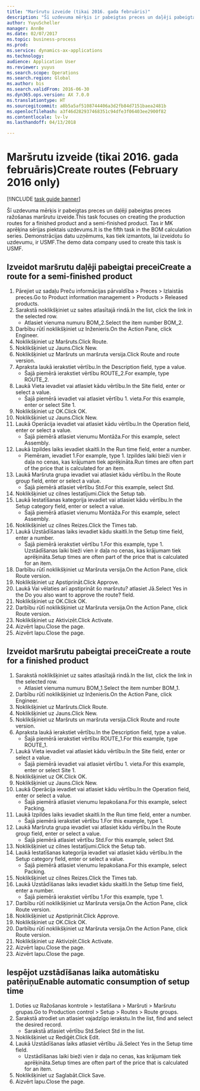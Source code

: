 ```yaml
--- 
title: "Maršrutu izveide (tikai 2016. gada februāris)"
description: "Šī uzdevuma mērķis ir pabeigtas preces un daļēji pabeigtas preces ražošanas maršrutu izveide."
author: YuyuScheller
manager: AnnBe
ms.date: 02/07/2017
ms.topic: business-process
ms.prod: 
ms.service: dynamics-ax-applications
ms.technology: 
audience: Application User
ms.reviewer: yuyus
ms.search.scope: Operations
ms.search.region: Global
ms.author: bis
ms.search.validFrom: 2016-06-30
ms.dyn365.ops.version: AX 7.0.0
ms.translationtype: HT
ms.sourcegitcommit: a8b5a5af5108744406a3d2fb84d7151baea2481b
ms.openlocfilehash: a3f46d282937468351c94dfe3f06403ee2900f82
ms.contentlocale: lv-lv
ms.lasthandoff: 04/13/2018

---
```

# <a name="create-routes-february-2016-only"></a><span data-ttu-id="66c18-103">Maršrutu izveide (tikai 2016. gada februāris)</span><span class="sxs-lookup"><span data-stu-id="66c18-103">Create routes (February 2016 only)</span></span>

[!INCLUDE [task guide banner](../../includes/task-guide-banner.md)]

<span data-ttu-id="66c18-104">Šī uzdevuma mērķis ir pabeigtas preces un daļēji pabeigtas preces ražošanas maršrutu izveide.</span><span class="sxs-lookup"><span data-stu-id="66c18-104">This task focuses on creating the production routes for a finished product and a semi-finished product.</span></span> <span data-ttu-id="66c18-105">Tas ir MK aprēķina sērijas piektais uzdevums.</span><span class="sxs-lookup"><span data-stu-id="66c18-105">It is the fifth task in the BOM calculation series.</span></span> <span data-ttu-id="66c18-106">Demonstrācijas datu uzņēmums, kas tiek izmantots, lai izveidotu šo uzdevumu, ir USMF.</span><span class="sxs-lookup"><span data-stu-id="66c18-106">The demo data company used to create this task is USMF.</span></span>


## <a name="create-a-route-for-a-semi-finished-product"></a><span data-ttu-id="66c18-107">Izveidot maršrutu daļēji pabeigtai precei</span><span class="sxs-lookup"><span data-stu-id="66c18-107">Create a route for a semi-finished product</span></span>
1. <span data-ttu-id="66c18-108">Pārejiet uz sadaļu Preču informācijas pārvaldība > Preces > Izlaistās preces.</span><span class="sxs-lookup"><span data-stu-id="66c18-108">Go to Product information management > Products > Released products.</span></span>
2. <span data-ttu-id="66c18-109">Sarakstā noklikšķiniet uz saites atlasītajā rindā.</span><span class="sxs-lookup"><span data-stu-id="66c18-109">In the list, click the link in the selected row.</span></span>
    * <span data-ttu-id="66c18-110">Atlasiet vienuma numuru BOM_2.</span><span class="sxs-lookup"><span data-stu-id="66c18-110">Select the item number BOM_2.</span></span>  
3. <span data-ttu-id="66c18-111">Darbību rūtī noklikšķiniet uz Inženieris.</span><span class="sxs-lookup"><span data-stu-id="66c18-111">On the Action Pane, click Engineer.</span></span>
4. <span data-ttu-id="66c18-112">Noklikšķiniet uz Maršruts.</span><span class="sxs-lookup"><span data-stu-id="66c18-112">Click Route.</span></span>
5. <span data-ttu-id="66c18-113">Noklikšķiniet uz Jauns.</span><span class="sxs-lookup"><span data-stu-id="66c18-113">Click New.</span></span>
6. <span data-ttu-id="66c18-114">Noklikšķiniet uz Maršruts un maršruta versija.</span><span class="sxs-lookup"><span data-stu-id="66c18-114">Click Route and route version.</span></span>
7. <span data-ttu-id="66c18-115">Apraksta laukā ierakstiet vērtību.</span><span class="sxs-lookup"><span data-stu-id="66c18-115">In the Description field, type a value.</span></span>
    * <span data-ttu-id="66c18-116">Šajā piemērā ierakstiet vērtību ROUTE_2.</span><span class="sxs-lookup"><span data-stu-id="66c18-116">For example, type ROUTE_2.</span></span>  
8. <span data-ttu-id="66c18-117">Laukā Vieta ievadiet vai atlasiet kādu vērtību.</span><span class="sxs-lookup"><span data-stu-id="66c18-117">In the Site field, enter or select a value.</span></span>
    * <span data-ttu-id="66c18-118">Šajā piemērā ievadiet vai atlasiet vērtību 1. vieta.</span><span class="sxs-lookup"><span data-stu-id="66c18-118">For this example, enter or select Site 1.</span></span>  
9. <span data-ttu-id="66c18-119">Noklikšķiniet uz OK.</span><span class="sxs-lookup"><span data-stu-id="66c18-119">Click OK.</span></span>
10. <span data-ttu-id="66c18-120">Noklikšķiniet uz Jauns.</span><span class="sxs-lookup"><span data-stu-id="66c18-120">Click New.</span></span>
11. <span data-ttu-id="66c18-121">Laukā Operācija ievadiet vai atlasiet kādu vērtību.</span><span class="sxs-lookup"><span data-stu-id="66c18-121">In the Operation field, enter or select a value.</span></span>
    * <span data-ttu-id="66c18-122">Šajā piemērā atlasiet vienumu Montāža.</span><span class="sxs-lookup"><span data-stu-id="66c18-122">For this example, select Assembly.</span></span>  
12. <span data-ttu-id="66c18-123">Laukā Izpildes laiks ievadiet skaitli.</span><span class="sxs-lookup"><span data-stu-id="66c18-123">In the Run time field, enter a number.</span></span>
    * <span data-ttu-id="66c18-124">Piemēram, ievadiet 1.</span><span class="sxs-lookup"><span data-stu-id="66c18-124">For example, type 1.</span></span> <span data-ttu-id="66c18-125">Izpildes laiki bieži vien ir daļa no cenas, kas krājumam tiek aprēķināta.</span><span class="sxs-lookup"><span data-stu-id="66c18-125">Run times are often part of the price that is calculated for an item.</span></span>  
13. <span data-ttu-id="66c18-126">Laukā Maršruta grupa ievadiet vai atlasiet kādu vērtību.</span><span class="sxs-lookup"><span data-stu-id="66c18-126">In the Route group field, enter or select a value.</span></span>
    * <span data-ttu-id="66c18-127">Šajā piemērā atlasiet vērtību Std.</span><span class="sxs-lookup"><span data-stu-id="66c18-127">For this example, select Std.</span></span>  
14. <span data-ttu-id="66c18-128">Noklikšķiniet uz cilnes Iestatījumi.</span><span class="sxs-lookup"><span data-stu-id="66c18-128">Click the Setup tab.</span></span>
15. <span data-ttu-id="66c18-129">Laukā Iestatīšanas kategorija ievadiet vai atlasiet kādu vērtību.</span><span class="sxs-lookup"><span data-stu-id="66c18-129">In the Setup category field, enter or select a value.</span></span>
    * <span data-ttu-id="66c18-130">Šajā piemērā atlasiet vienumu Montāža.</span><span class="sxs-lookup"><span data-stu-id="66c18-130">For this example, select Assembly.</span></span>  
16. <span data-ttu-id="66c18-131">Noklikšķiniet uz cilnes Reizes.</span><span class="sxs-lookup"><span data-stu-id="66c18-131">Click the Times tab.</span></span>
17. <span data-ttu-id="66c18-132">Laukā Uzstādīšanas laiks ievadiet kādu skaitli.</span><span class="sxs-lookup"><span data-stu-id="66c18-132">In the Setup time field, enter a number.</span></span>
    * <span data-ttu-id="66c18-133">Šajā piemērā ierakstiet vērtību 1.</span><span class="sxs-lookup"><span data-stu-id="66c18-133">For this example, type 1.</span></span> <span data-ttu-id="66c18-134">Uzstādīšanas laiki bieži vien ir daļa no cenas, kas krājumam tiek aprēķināta.</span><span class="sxs-lookup"><span data-stu-id="66c18-134">Setup times are often part of the price that is calculated for an item.</span></span>  
18. <span data-ttu-id="66c18-135">Darbību rūtī noklikšķiniet uz Maršruta versija.</span><span class="sxs-lookup"><span data-stu-id="66c18-135">On the Action Pane, click Route version.</span></span>
19. <span data-ttu-id="66c18-136">Noklikšķiniet uz Apstiprināt.</span><span class="sxs-lookup"><span data-stu-id="66c18-136">Click Approve.</span></span>
20. <span data-ttu-id="66c18-137">Laukā Vai vēlaties arī apstiprināt šo maršrutu? atlasiet Jā.</span><span class="sxs-lookup"><span data-stu-id="66c18-137">Select Yes in the Do you also want to approve the route? field.</span></span>
21. <span data-ttu-id="66c18-138">Noklikšķiniet uz OK.</span><span class="sxs-lookup"><span data-stu-id="66c18-138">Click OK.</span></span>
22. <span data-ttu-id="66c18-139">Darbību rūtī noklikšķiniet uz Maršruta versija.</span><span class="sxs-lookup"><span data-stu-id="66c18-139">On the Action Pane, click Route version.</span></span>
23. <span data-ttu-id="66c18-140">Noklikšķiniet uz Aktivizēt.</span><span class="sxs-lookup"><span data-stu-id="66c18-140">Click Activate.</span></span>
24. <span data-ttu-id="66c18-141">Aizvērt lapu.</span><span class="sxs-lookup"><span data-stu-id="66c18-141">Close the page.</span></span>
25. <span data-ttu-id="66c18-142">Aizvērt lapu.</span><span class="sxs-lookup"><span data-stu-id="66c18-142">Close the page.</span></span>

## <a name="create-a-route-for-a-finished-product"></a><span data-ttu-id="66c18-143">Izveidot maršrutu pabeigtai precei</span><span class="sxs-lookup"><span data-stu-id="66c18-143">Create a route for a finished product</span></span>
1. <span data-ttu-id="66c18-144">Sarakstā noklikšķiniet uz saites atlasītajā rindā.</span><span class="sxs-lookup"><span data-stu-id="66c18-144">In the list, click the link in the selected row.</span></span>
    * <span data-ttu-id="66c18-145">Atlasiet vienuma numuru BOM_1.</span><span class="sxs-lookup"><span data-stu-id="66c18-145">Select the item number BOM_1.</span></span>  
2. <span data-ttu-id="66c18-146">Darbību rūtī noklikšķiniet uz Inženieris.</span><span class="sxs-lookup"><span data-stu-id="66c18-146">On the Action Pane, click Engineer.</span></span>
3. <span data-ttu-id="66c18-147">Noklikšķiniet uz Maršruts.</span><span class="sxs-lookup"><span data-stu-id="66c18-147">Click Route.</span></span>
4. <span data-ttu-id="66c18-148">Noklikšķiniet uz Jauns.</span><span class="sxs-lookup"><span data-stu-id="66c18-148">Click New.</span></span>
5. <span data-ttu-id="66c18-149">Noklikšķiniet uz Maršruts un maršruta versija.</span><span class="sxs-lookup"><span data-stu-id="66c18-149">Click Route and route version.</span></span>
6. <span data-ttu-id="66c18-150">Apraksta laukā ierakstiet vērtību.</span><span class="sxs-lookup"><span data-stu-id="66c18-150">In the Description field, type a value.</span></span>
    * <span data-ttu-id="66c18-151">Šajā piemērā ierakstiet vērtību ROUTE_1.</span><span class="sxs-lookup"><span data-stu-id="66c18-151">For this example, type ROUTE_1.</span></span>  
7. <span data-ttu-id="66c18-152">Laukā Vieta ievadiet vai atlasiet kādu vērtību.</span><span class="sxs-lookup"><span data-stu-id="66c18-152">In the Site field, enter or select a value.</span></span>
    * <span data-ttu-id="66c18-153">Šajā piemērā ievadiet vai atlasiet vērtību 1. vieta.</span><span class="sxs-lookup"><span data-stu-id="66c18-153">For this example, enter or select Site 1.</span></span>  
8. <span data-ttu-id="66c18-154">Noklikšķiniet uz OK.</span><span class="sxs-lookup"><span data-stu-id="66c18-154">Click OK.</span></span>
9. <span data-ttu-id="66c18-155">Noklikšķiniet uz Jauns.</span><span class="sxs-lookup"><span data-stu-id="66c18-155">Click New.</span></span>
10. <span data-ttu-id="66c18-156">Laukā Operācija ievadiet vai atlasiet kādu vērtību.</span><span class="sxs-lookup"><span data-stu-id="66c18-156">In the Operation field, enter or select a value.</span></span>
    * <span data-ttu-id="66c18-157">Šajā piemērā atlasiet vienumu Iepakošana.</span><span class="sxs-lookup"><span data-stu-id="66c18-157">For this example, select Packing.</span></span>  
11. <span data-ttu-id="66c18-158">Laukā Izpildes laiks ievadiet skaitli.</span><span class="sxs-lookup"><span data-stu-id="66c18-158">In the Run time field, enter a number.</span></span>
    * <span data-ttu-id="66c18-159">Šajā piemērā ierakstiet vērtību 1.</span><span class="sxs-lookup"><span data-stu-id="66c18-159">For this example, type 1.</span></span>  
12. <span data-ttu-id="66c18-160">Laukā Maršruta grupa ievadiet vai atlasiet kādu vērtību.</span><span class="sxs-lookup"><span data-stu-id="66c18-160">In the Route group field, enter or select a value.</span></span>
    * <span data-ttu-id="66c18-161">Šajā piemērā atlasiet vērtību Std.</span><span class="sxs-lookup"><span data-stu-id="66c18-161">For this example, select Std.</span></span>  
13. <span data-ttu-id="66c18-162">Noklikšķiniet uz cilnes Iestatījumi.</span><span class="sxs-lookup"><span data-stu-id="66c18-162">Click the Setup tab.</span></span>
14. <span data-ttu-id="66c18-163">Laukā Iestatīšanas kategorija ievadiet vai atlasiet kādu vērtību.</span><span class="sxs-lookup"><span data-stu-id="66c18-163">In the Setup category field, enter or select a value.</span></span>
    * <span data-ttu-id="66c18-164">Šajā piemērā atlasiet vienumu Iepakošana.</span><span class="sxs-lookup"><span data-stu-id="66c18-164">For this example, select Packing.</span></span>  
15. <span data-ttu-id="66c18-165">Noklikšķiniet uz cilnes Reizes.</span><span class="sxs-lookup"><span data-stu-id="66c18-165">Click the Times tab.</span></span>
16. <span data-ttu-id="66c18-166">Laukā Uzstādīšanas laiks ievadiet kādu skaitli.</span><span class="sxs-lookup"><span data-stu-id="66c18-166">In the Setup time field, enter a number.</span></span>
    * <span data-ttu-id="66c18-167">Šajā piemērā ierakstiet vērtību 1.</span><span class="sxs-lookup"><span data-stu-id="66c18-167">For this example, type 1.</span></span>  
17. <span data-ttu-id="66c18-168">Darbību rūtī noklikšķiniet uz Maršruta versija.</span><span class="sxs-lookup"><span data-stu-id="66c18-168">On the Action Pane, click Route version.</span></span>
18. <span data-ttu-id="66c18-169">Noklikšķiniet uz Apstiprināt.</span><span class="sxs-lookup"><span data-stu-id="66c18-169">Click Approve.</span></span>
19. <span data-ttu-id="66c18-170">Noklikšķiniet uz OK.</span><span class="sxs-lookup"><span data-stu-id="66c18-170">Click OK.</span></span>
20. <span data-ttu-id="66c18-171">Darbību rūtī noklikšķiniet uz Maršruta versija.</span><span class="sxs-lookup"><span data-stu-id="66c18-171">On the Action Pane, click Route version.</span></span>
21. <span data-ttu-id="66c18-172">Noklikšķiniet uz Aktivizēt.</span><span class="sxs-lookup"><span data-stu-id="66c18-172">Click Activate.</span></span>
22. <span data-ttu-id="66c18-173">Aizvērt lapu.</span><span class="sxs-lookup"><span data-stu-id="66c18-173">Close the page.</span></span>
23. <span data-ttu-id="66c18-174">Aizvērt lapu.</span><span class="sxs-lookup"><span data-stu-id="66c18-174">Close the page.</span></span>

## <a name="enable-automatic-consumption-of-setup-time"></a><span data-ttu-id="66c18-175">Iespējot uzstādīšanas laika automātisku patēriņu</span><span class="sxs-lookup"><span data-stu-id="66c18-175">Enable automatic consumption of setup time</span></span>
1. <span data-ttu-id="66c18-176">Doties uz Ražošanas kontrole > Iestatīšana > Maršruti > Maršrutu grupas.</span><span class="sxs-lookup"><span data-stu-id="66c18-176">Go to Production control > Setup > Routes > Route groups.</span></span>
2. <span data-ttu-id="66c18-177">Sarakstā atrodiet un atlasiet vajadzīgo ierakstu.</span><span class="sxs-lookup"><span data-stu-id="66c18-177">In the list, find and select the desired record.</span></span>
    * <span data-ttu-id="66c18-178">Sarakstā atlasiet vērtību Std.</span><span class="sxs-lookup"><span data-stu-id="66c18-178">Select Std in the list.</span></span>  
3. <span data-ttu-id="66c18-179">Noklikšķiniet uz Rediģēt.</span><span class="sxs-lookup"><span data-stu-id="66c18-179">Click Edit.</span></span>
4. <span data-ttu-id="66c18-180">Laukā Uzstādīšanas laiks atlasiet vērtību Jā.</span><span class="sxs-lookup"><span data-stu-id="66c18-180">Select Yes in the Setup time field.</span></span>
    * <span data-ttu-id="66c18-181">Uzstādīšanas laiki bieži vien ir daļa no cenas, kas krājumam tiek aprēķināta.</span><span class="sxs-lookup"><span data-stu-id="66c18-181">Setup times are often part of the price that is calculated for an item.</span></span>  
5. <span data-ttu-id="66c18-182">Noklikšķiniet uz Saglabāt.</span><span class="sxs-lookup"><span data-stu-id="66c18-182">Click Save.</span></span>
6. <span data-ttu-id="66c18-183">Aizvērt lapu.</span><span class="sxs-lookup"><span data-stu-id="66c18-183">Close the page.</span></span>


